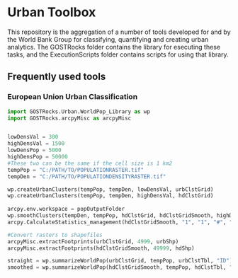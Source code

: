 # Urban Toolbox
This repository is the aggregation of a number of tools developed for and by the World Bank Group for classifying, quantifying and creating urban analytics. The GOSTRocks folder contains the library for esecuting these tasks, and the ExecutionScripts folder contains scripts for using that library.

## Frequently used tools
### European Union Urban Classification

``` python
import GOSTRocks.Urban.WorldPop_Library as wp
import GOSTRocks.arcpyMisc as arcpyMisc


lowDensVal = 300
highDensVal = 1500
lowDensPop = 5000
highDensPop = 50000
#These two can be the same if the cell size is 1 km2
tempPop = "C:/PATH/TO/POPULATIONRASTER.tif" 
tempDen = "C:/PATH/TO/POPULATIONDENSITYRASTER.tif"

wp.createUrbanClusters(tempPop, tempDen, lowDensVal, urbClstGrid)
wp.createUrbanClusters(tempPop, tempDen, highDensVal, hdClstGrid)
   
arcpy.env.workspace = popOutputFolder
wp.smoothClusters(tempDen, tempPop, hdClstGrid, hdClstGridSmooth, highDensPop, 16, False)
arcpy.CalculateStatistics_management(hdClstGridSmooth, "1", "1", "#", "OVERWRITE")

#Convert rasters to shapefiles
arcpyMisc.extractFootprints(urbClstGrid, 4999, urbShp)
arcpyMisc.extractFootprints(hdClstGridSmooth, 49999, hdShp)

straight = wp.summarizeWorldPop(urbClstGrid, tempPop, urbClstTbl, "ID")  
smoothed = wp.summarizeWorldPop(hdClstGridSmooth, tempPop, hdClstTbl, "ID")              
```

